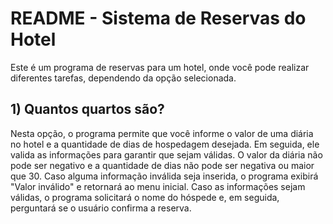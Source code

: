 # README - Sistema de Reservas do Hotel
Este é um programa de reservas para um hotel, onde você pode realizar diferentes tarefas, dependendo da opção selecionada.

## 1) Quantos quartos são? 
Nesta opção, o programa permite que você informe o valor de uma diária no hotel e a quantidade de dias de hospedagem desejada. Em seguida, ele valida as informações para garantir que sejam válidas. O valor da diária não pode ser negativo e a quantidade de dias não pode ser negativa ou maior que 30. Caso alguma informação inválida seja inserida, o programa exibirá "Valor inválido" e retornará ao menu inicial. Caso as informações sejam válidas, o programa solicitará o nome do hóspede e, em seguida, perguntará se o usuário confirma a reserva.

